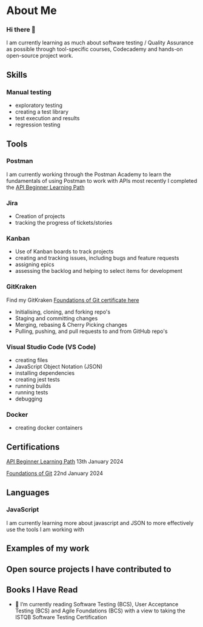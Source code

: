 # About Me
### Hi there 👋

I am currently learning as much about software testing / Quality Assurance as possible through tool-specific courses, Codecademy and hands-on open-source project work.

## Skills

### Manual testing
- exploratory testing
- creating a test library
- test execution and results
- regression testing

## Tools

### Postman
I am currently working through the Postman Academy to learn the fundamentals of using Postman to work with APIs
most recently I completed the [API Beginner Learning Path](http://verify.skilljar.com/c/6vc488txhsqg) 

### Jira
- Creation of projects
- tracking the progress of tickets/stories

### Kanban
- Use of Kanban boards to track projects
- creating and tracking issues, including bugs and feature requests
- assigning epics
- assessing the backlog and helping to select items for development

### GitKraken
Find my GitKraken [Foundations of Git certificate here](https://learn.gitkraken.com/certificates/rqtjzxwrpp)
- Initialising, cloning, and forking repo's
- Staging and committing changes
- Merging, rebasing & Cherry Picking changes
- Pulling, pushing, and pull requests to and from GitHub repo's

### Visual Studio Code (VS Code)
- creating files
- JavaScript Object Notation (JSON)
- installing dependencies
- creating jest tests
- running builds
- running tests
- debugging

### Docker
- creating docker containers

## Certifications
[API Beginner Learning Path](http://verify.skilljar.com/c/6vc488txhsqg) 13th January 2024

[Foundations of Git](https://learn.gitkraken.com/certificates/rqtjzxwrpp) 22nd January 2024

## Languages

### JavaScript
I am currently learning more about javascript and JSON to more effectively use the tools I am working with

## Examples of my work

## Open source projects I have contributed to

## Books I Have Read
- 🌱 I’m currently reading Software Testing (BCS), User Acceptance Testing (BCS) and Agile Foundations (BCS) with a view to taking the ISTQB Software Testing Certification

<!--
**clairemariec/clairemariec** is a ✨ _special_ ✨ repository because its `README.md` (this file) appears on your GitHub profile.

Here are some ideas to get you started:

- 🔭 I’m currently working on ...
- 🌱 I’m currently learning ...
- 👯 I’m looking to collaborate on ...
- 🤔 I’m looking for help with ...
- 💬 Ask me about ...
- 📫 How to reach me: ...
- 😄 Pronouns: ...
- ⚡ Fun fact: ...
-->
